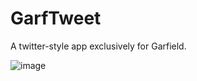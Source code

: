# GarfTweet
A twitter-style app exclusively for Garfield.

![image](https://user-images.githubusercontent.com/96454399/186465056-faa6e8c2-8514-4dbe-b232-249aa519212f.png)
